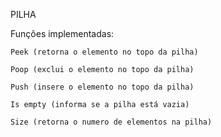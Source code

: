 PILHA

Funções implementadas:

	Peek (retorna o elemento no topo da pilha)
	
	Poop (exclui o elemento no topo da pilha)
	
	Push (insere o elemento no topo da pilha)
	
	Is empty (informa se a pilha está vazia)
	
	Size (retorna o numero de elementos na pilha)
	
